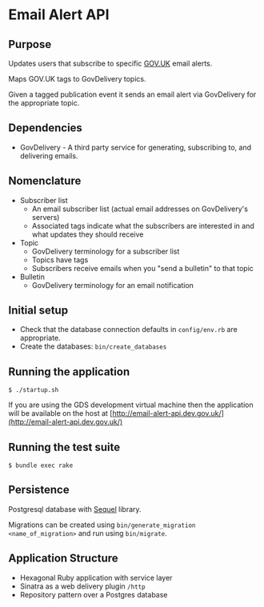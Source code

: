 # Email Alert API

## Purpose
Updates users that subscribe to specific [GOV.UK](http://gov.uk) email alerts.

Maps GOV.UK tags to GovDelivery topics.

Given a tagged publication event it sends an email alert via GovDelivery for
the appropriate topic.

## Dependencies
* GovDelivery - A third party service for generating, subscribing to, and delivering emails.

## Nomenclature
* Subscriber list
  - An email subscriber list (actual email addresses on GovDelivery's servers)
  - Associated tags indicate what the subscribers are interested in and what updates they should receive
* Topic
  - GovDelivery terminology for a subscriber list
  - Topics have tags
  - Subscribers receive emails when you "send a bulletin" to that topic
* Bulletin
  - GovDelivery terminology for an email notification

## Initial setup
* Check that the database connection defaults in `config/env.rb` are
  appropriate.
* Create the databases: `bin/create_databases`

## Running the application
```
$ ./startup.sh
```

If you are using the GDS development virtual machine then the application will be available on the host at [http://email-alert-api.dev.gov.uk/](http://email-alert-api.dev.gov.uk/)

## Running the test suite
```
$ bundle exec rake
```

## Persistence
Postgresql database with [Sequel](http://sequel.jeremyevans.net/) library.

Migrations can be created using `bin/generate_migration <name_of_migration>`
and run using `bin/migrate`.

## Application Structure
* Hexagonal Ruby application with service layer
* Sinatra as a web delivery plugin `/http`
* Repository pattern over a Postgres database

